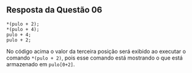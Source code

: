 ## Resposta da Questão 06

```
*(pulo + 2); 
*(pulo + 4); 
pulo + 4; 
pulo + 2;
```
 No código acima o valor da terceira posição será exibido ao executar o comando `*(pulo + 2)`, pois esse comando está mostrando o que está armazenado em `pulo[0+2]`.